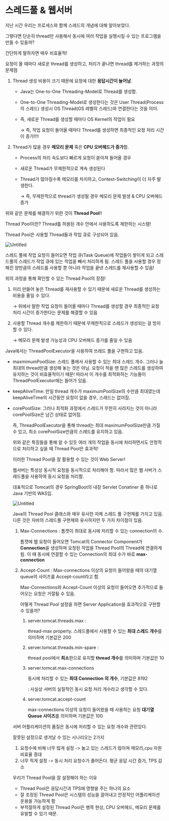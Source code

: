 # 스레드풀 & 웹서버

지난 시간 우리는 프로세스와 함께 스레드의 개념에 대해 알아보았다.

그렇다면 단순히 thread만 사용해서 동시에 여러 작업을 실행시킬 수 있는 프로그램을 만들 수 있을까?

간단하게 말하자면 매우 비효율적!

요청이 올 때마다 새로운 thread를 생성하고, 처리가 끝나면 thread를 제거하는 과정의 문제점

1. Thread 생성 비용이 크기 때문에 요청에 대한 **응답시간이 늘어남**.
    - Java는 One-to-One Threading-Model로 Thread를 생성함.
    - One-to-One Threading-Model로 생성한다는 것은 User Thread(Process의 스레드) 생성시 OS Thread(OS 레벨의 스레드)와 연결한다는 것을 의미.
    - 즉, 새로운 Thread를 생성할 때마다 OS Kernel의 작업이 필요
        
        → 즉, 작업 요청이 들어올 때마다 Thread를 생성하면 최종적인 요청 처리 시간이 증가!!!!
        
2. Thread가 많을 경우 **메모리 문제** 혹은 **CPU 오버헤드가 증가**함.
    - Process의 처리 속도보다 빠르게 요청이 쏟아져 들어올 경우
    - 새로운 Thread가 무제한적으로 계속 생성된다
    - Thread가 많아질수록 메모리를 차지하고, Context-Switching이 더 자주 발생한다.
        
        → 즉, 무제한적으로 thread가 생성될 경우 메모리 문제 발생 & CPU 오버헤드 증가
        
    

위와 같은 문제를 해결하기 위한 것이 **Thread Pool**!!

Thread Pool이란? Thread를 허용된 개수 안에서 사용하도록 제한하는 시스템!

Thread Pool은 사용할 Thread들과 작업 큐로 구성되어 있음.

![Untitled](%E1%84%89%E1%85%B3%E1%84%85%E1%85%A6%E1%84%83%E1%85%B3%E1%84%91%E1%85%AE%E1%86%AF%20&%20%E1%84%8B%E1%85%B0%E1%86%B8%E1%84%89%E1%85%A5%E1%84%87%E1%85%A5%2064ccef000fd84480a56d93c9e8d87a64/Untitled.png)

스레드 풀에 작업 요청이 들어오면 작업 큐(Task Queue)에 작업들이 쌓이게 되고 스레드풀의 스레드가 작업 큐에 있는 작업을 빼서 처리하게 됨. 스레드 풀을 사용할 경우 정해진 양만큼의 스레드를 사용할 뿐 아니라 작업을 끝낸 스레드를 재사용할 수 있음!

위의 과정을 통해 확인할 수 있는 Thread Pool의 장점!

1. 미리 만들어 놓은 Thread를 재사용할 수 있기 때문에 새로운 Thread를 생성하는 비용을 줄일 수 있다.
    
    → 위에서 말한 작업 요청이 들어올 때마다 Thread를 생성할 경우 최종적인 요청 처리 시간이 증가한다는 문제를 해결할 수 있음
    
2. 사용할 Thread 개수를 제한하기 때문에 무제한적으로 스레드가 생성되는 걸 방지할 수 있다.
    
    → 메모리 문제 발생 가능성과 CPU 오버헤드 증가를 줄일 수 있음
    

Java에서는 ThreadPoolExecutor을 사용하여 쓰레드 풀을 구현하고 있음.

- maxmimumPoolSize: 스레드 풀에서 사용할 수 있는 최대 스레드 개수. 그러나 늘 최대의 thread만큼 생성해 놓는 것은 아님. 요청이 적을 땐 많은 스레드를 생성하여 유지하는 것이 비효율적이기 때문! 따라서 이 개수를 최적화하는 기능들이 ThreadPoolExecutor에는 들어가 있음.
- keepAliveTime: 만일 thread 개수가 maximumPoolSize의 수만큼 최대였는데 keepAliveTime의 시간동안 요청이 없을 경우, 스레드는 없어짐.
- corePoolSize: 그러나 최적화 과정에서 스레드가 무한히 사라지는 것이 아니라 corePoolSize은 남긴 상태로 없어짐.
    
    즉, ThreadPoolExecutor을 통해 thread는 최대 maximumPoolSize만큼 가질 수 있고, 최소 corePoolSize만큼의 스레드를 유지하고 있음.
    
    위와 같은 특징들을 통해 알 수 있듯 여러 개의 작업을 동시에 처리하면서도 안정적으로 처리하고 싶을 때 Thread Pool은 효과적!
    
    이러한 Thread Pool을 잘 활용할 수 있는 것이 Web Server!
    
    웹서버는 특성상 동시적 요청을 동시적으로 처리해야 함. 따라서 많은 웹 서버가 스레드풀을 사용하여 동시 요청을 처리함.
    
    대표적으로 Tomcat의 경우 SpringBoot의 내장 Servlet Conatiner 중 하나로 Java 기반의 WAS임.
    
    ![Untitled](%E1%84%89%E1%85%B3%E1%84%85%E1%85%A6%E1%84%83%E1%85%B3%E1%84%91%E1%85%AE%E1%86%AF%20&%20%E1%84%8B%E1%85%B0%E1%86%B8%E1%84%89%E1%85%A5%E1%84%87%E1%85%A5%2064ccef000fd84480a56d93c9e8d87a64/Untitled%201.png)
    
    Java의 Thread Pool 클래스와 매우 유사한 자체 스레드 풀 구현체를 가지고 있음. 다른 것은 자바의 스레드풀 구현체와 유사하지만 두 가지 차이점이 있음.
    
    1. Max-Connections : 톰캣이 최대로 동시에 처리할 수 있는 connection의 수.
        
         톰캣에 웹 요청이 들어오면 Tomcat의 Connector Component가 **Connection**을 생성하며 요청된 작업을 Thread Pool의 Thread에 연결하게 됨. 이 때 동시에 연결할 수 있는 Connection의 최대 수가 바로 **max-connection**
        
    2. Accept-Count : Max-connections 이상의 요청이 들어왔을 때의 대기열 queue의 사이즈를 Accept-count라고 함.
        
        Max-Connections와 Accept-Count 이상의 요청이 들어오면 추가적으로 들어오는 요청은 거절될 수 있음.
        
        어떻게 Thread Pool 설정을 하면 Server Application을 효과적으로 구현할 수 있을까?
        
        1. server.tomcat.threads.max : 
            
            thread-max property. 스레드풀에서 사용할 수 있는 **최대 스레드 개수**를 의미하며 기본값은 200
            
        2. server.tomcat.threads.min-spare : 
            
            thread pool에서 **최소**한으로 유지할 **thread 개수**를 의미하며 기본값은 10
            
        3. server.tomcat.max-connections
            
            동시에 처리할 수 있는 **최대 Connection 의 개수**, 기본값은 8192
            
            : 사실상 서버의 실질적인 동시 요청 처리 개수라고 생각할 수 있다.
            
        4. server.tomcat.accept-count
            
            max-connections 이상의 요청이 들어왔을 때 사용하는 요청 **대기열 Queue 사이즈**를 의미하며 기본값은 100
            
    
    서버 어플리케이션의 품질은 동시에 처리할 수 있는 요청 개수와 관련있다.
    
    잘못된 설정으로 생겨날 수 있는 시나리오는 2가지
    
    1. 요청수에 비해 너무 많게 설정 -> 놀고 있는 스레드가 많아져 메모리,cpu 자원 비효율 증대
    2. 너무 적게 설정 -> 동시 처리 요청수가 줄어든다. 평균 응답 시간 증가, TPS 감소
    
    우리가 Thread Pool을 잘 설정해야 하는 이유
    
    - Thread Pool은 응답시간과 TPS에 영향을 주는 하나의 요소
    - 잘 조정된 Thread Pool은 시스템의 성능을 끌어내고 안정적인 어플리케이션 운용을 가능하게 함
    - 부적절하게 설정된 Thread Pool은 병목 현상, CPU 오버헤드, 메모리 문제를 유발할 수 있기 때문.
